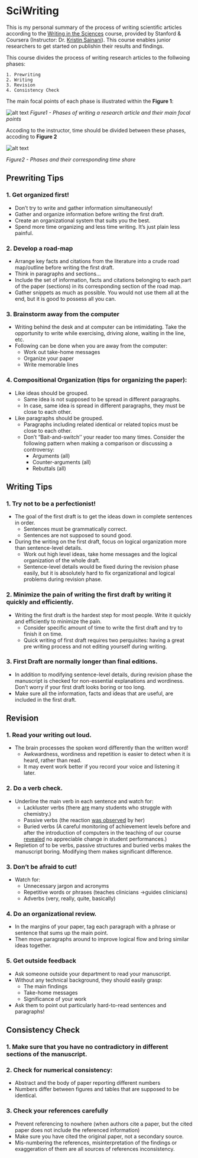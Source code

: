 # SciWriting

This is my personal summary of the process of writing scientific articles according to the [Writing in the Sciences](https://www.coursera.org/learn/sciwrite?utm_medium=sem&utm_source=gg&utm_campaign=B2C_NAMER__coursera_FTCOF_career-academy_pmax-enhanced-NRL-w/in-14d-new-cust-country-US-country-CA&campaignid=20397118025&adgroupid=&device=c&keyword=&matchtype=&network=x&devicemodel=&adposition=&creativeid=&hide_mobile_promo&gclid=Cj0KCQjwtJKqBhCaARIsAN_yS_nBicTa7lbjHrlfWilNwQnSIbbY_BbBgmmY0L7O0uyvREvpZKaT4noaAsO1EALw_wcB) course, provided by Stanford & Coursera (Instructor: Dr. [Kristin Sainani](https://www.coursera.org/instructor/~1367410)). This course enables junior researchers to get started on publishin their results and findings.

This course divides the process of writing research articles to the follwoing phases:


    1. Prewriting
    2. Writing
    3. Revision
    4. Consistency Check

The main focal points of each phase is illustrated within the **Figure 1**:

![alt text](./writing-steps.jpg)
*Figure1 - Phases of writing a research article and their main focal points*

Accoding to the instructor, time should be divided between these phases, accoding to **Figure 2**

![alt text](./time-allocation.jpg)

*Figure2 - Phases and their corresponding time share*

## Prewriting Tips

### 1.	Get organized first!
*   Don’t try to write and gather information simultaneously!
*   Gather and organize information before writing the first draft.
*   Create an organizational system that suits you the best.
*   Spend more time organizing and less time writing. It’s just plain less painful.

### 2.	Develop a road-map
*   Arrange key facts and citations from the literature into a crude road map/outline before writing the first draft.
*   Think in paragraphs and sections…
*   Include the set of information, facts and citations belonging to each part of the paper (sections) in its corresponding section of the road map.
*   Gather snippets as much as possible. You would not use them all at the end, but it is good to possess all you can.

### 3.	Brainstorm away from the computer
*   Writing behind the desk and at computer can be intimidating. Take the opportunity to write while exercising, driving alone, waiting in the line, etc.
*   Following can be done when you are away from the computer:
    *   Work out take-home messages
    *   Organize your paper
    *   Write memorable lines

### 4.	Compositional Organization (tips for organizing the paper):

*   Like ideas should be grouped.
    *   Same idea is not supposed to be spread in different paragraphs.
    *   In case, same idea is spread in different paragraphs, they must be close to each other.
*   Like paragraphs should be grouped.
    *   Paragraphs including related identical or related topics must be close to each other.
    *   Don’t “Bait-and-switch’’ your reader too many times. Consider the following pattern when making a comparison or discussing a controversy:
        *   Arguments (all)
        *   Counter-arguments (all)
        *   Rebuttals (all)

## Writing Tips

### 1.	Try not to be a perfectionist!
*   The goal of the first draft is to get the ideas down in complete sentences in order.
    *   Sentences must be grammatically correct.
    *   Sentences are not supposed to sound good.
*   During the writing on the first draft, focus on logical organization more than sentence-level details.
    *   Work out high level ideas, take home messages and the logical organization of the whole draft.
    *   Sentence-level details would be fixed during the revision phase easily, but it is absolutely hard to fix organizational and logical problems during revision phase.

### 2.	Minimize the pain of writing the first draft by writing it quickly and efficiently.

*   Writing the first draft is the hardest step for most people. Write it quickly and efficiently to minimize the pain.
    *   Consider specific amount of time to write the first draft and try to finish it on time.
    *   Quick writing of first draft requires two perquisites: having a great pre writing process and not editing yourself during writing.

### 3.	First Draft are normally longer than final editions.
*   In addition to modifying sentence-level details, during revision phase the manuscript is checked for non-essential explanations and wordiness. Don’t worry if your first draft looks boring or too long.
*   Make sure all the information, facts and ideas that are useful, are included in the first draft.

## Revision

### 1.	Read your writing out loud.
*   The brain processes the spoken word differently than the written word!
    *   Awkwardness, wordiness and repetition is easier to detect when it is heard, rather than read.
    *   It may event work better if you record your voice and listening it later.

### 2.	Do a verb check.
*   Underline the main verb in each sentence and watch for:
    *   Lackluster verbs (there <ins>are</ins> many students who struggle with chemistry.)
    *   Passive verbs (the reaction <ins>was observed</ins> by her)
    *   Buried verbs (A careful monitoring of achievement levels before and after the introduction of computers in the teaching of our course <ins>revealed</ins> no appreciable change in student performances.)
*   Repletion of to be verbs, passive structures and buried verbs makes the manuscript boring. Modifying them makes significant difference.

### 3.	Don’t be afraid to cut!
*   Watch for:
    *   Unnecessary jargon and acronyms
    *   Repetitive words or phrases (teaches clinicians ->guides clinicians)
    *   Adverbs (very, really, quite, basically)

### 4.	Do an organizational review.
*   In the margins of your paper, tag each paragraph with a phrase or sentence that sums up the main point.
*   Then move paragraphs around to improve logical flow and bring similar ideas together.

### 5.	Get outside feedback
*   Ask someone outside your department to read your manuscript.
*   Without any technical background, they should easily grasp:
    *   The main findings
    *   Take-home messages
    *   Significance of your work
*   Ask them to point out particularly hard-to-read sentences and paragraphs!

## Consistency Check

### 1. Make sure that you have no contradictory in different sections of the manuscript.
### 2. Check for numerical consistency:
*   Abstract and the body of paper reporting different numbers
*   Numbers differ between figures and tables that are supposed to be identical.
### 3. Check your references carefully
*   Prevent referencing to nowhere (when authors cite a paper, but the cited paper does not include the referenced information)
*   Make sure you have cited the original paper, not a secondary source.
*   Mis-numbering the references, misinterpretation of the findings or exaggeration of them are all sources of references inconsistency.
